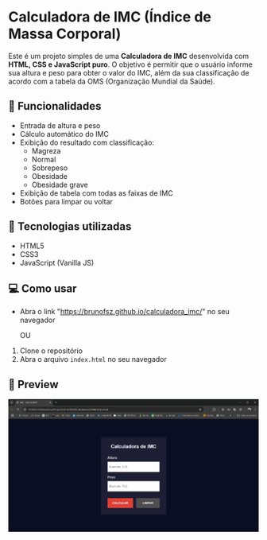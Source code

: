 # Calculadora de IMC (Índice de Massa Corporal)

Este é um projeto simples de uma **Calculadora de IMC** desenvolvida com **HTML, CSS e JavaScript puro**. O objetivo é permitir que o usuário informe sua altura e peso para obter o valor do IMC, além da sua classificação de acordo com a tabela da OMS (Organização Mundial da Saúde).

## 🔢 Funcionalidades

- Entrada de altura e peso
- Cálculo automático do IMC
- Exibição do resultado com classificação:
  - Magreza
  - Normal
  - Sobrepeso
  - Obesidade
  - Obesidade grave
- Exibição de tabela com todas as faixas de IMC
- Botões para limpar ou voltar

## 🧠 Tecnologias utilizadas

- HTML5
- CSS3
- JavaScript (Vanilla JS)

## 💻 Como usar

- Abra o link "https://brunofsz.github.io/calculadora_imc/" no seu navegador

     OU
   
1. Clone o repositório
2. Abra o arquivo `index.html` no seu navegador

## 📸 Preview

![Preview](Assets/Preview.png)
